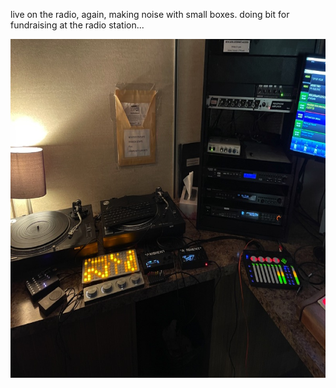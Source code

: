 live on the radio, again, making noise with small boxes.
doing bit for fundraising at the radio station...

![dimly_lit_boxes](log/image/231020.jpg)
